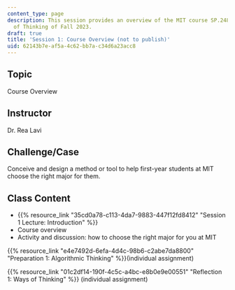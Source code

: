 ```yaml
---
content_type: page
description: This session provides an overview of the MIT course SP.248 NEET Ways
  of Thinking of Fall 2023.
draft: true
title: 'Session 1: Course Overview (not to publish)'
uid: 62143b7e-af5a-4c62-bb7a-c34d6a23acc8
---
```

## Topic

Course Overview

## Instructor

Dr. Rea Lavi

## Challenge/Case

Conceive and design a method or tool to help first-year students at MIT choose the right major for them.

## Class Content

- {{% resource_link "35cd0a78-c113-4da7-9883-447f12fd8412" "Session 1 Lecture: Introduction" %}}
- Course overview
- Activity and discussion: how to choose the right major for you at MIT

{{% resource_link "e4e7492d-6efa-4d4c-98b6-c2abe7da8800" "Preparation 1: Algorithmic Thinking" %}}(individual assignment)

{{% resource_link "01c2df14-190f-4c5c-a4bc-e8b0e9e00551" "Reflection 1: Ways of Thinking" %}} (individual assignment)